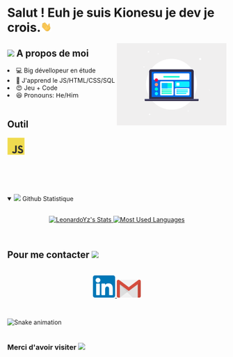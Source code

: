 <h1> Salut ! Euh je suis Kionesu je dev je crois.<img src="https://github.com/LeonardoYz/LeonardoYz/blob/main/assets/Hi.gif" width="25"></h1>
<img align="right" width="50%" src="https://github.com/LeonardoYz/LeonardoYz/blob/main/assets/responsive-design-image.gif">

<h2> <img src="https://emoji.gg/assets/emoji/7279-vibecat.gif" width="24"/> A propos de moi </h2>

<li> 💻 Big dévellopeur en étude </li>
<li> 🧠 J'apprend le JS/HTML/CSS/SQL </li>
<li> 😍 Jeu + Code </li>
<li> 😆 𝖯𝗋𝗈𝗇𝗈𝗎𝗇𝗌: 𝖧𝖾/𝖧𝗂𝗆 </li>

<br/>
<h2>Outil</h2>

<code><img width="40" src="https://github.com/LeonardoYz/LeonardoYz/blob/main/assets/JS.svg"></code>

<br/>
<br/>

#

<details open="">
<summary>
  <img src="https://media.giphy.com/media/cj87CxfRtrUifF3Ryk/giphy.gif" height="25">
  <span>Github Statistique</span>
</summary>
<br>

<p align="center">
  <a href="https://github.com/LeonardoYz" target="_blank">
    <img width="400em" src="https://github-readme-stats.vercel.app/api?username=LeonardoYz&show_icons=true&theme=react&rank_icon=github" alt="LeonardoYz's Stats" />
    <img width="335em" src="https://github-readme-stats.vercel.app/api/top-langs/?username=LeonardoYz&layout=compact&theme=react" alt="Most Used Languages" />
  </a>
</p>
</details>
<br>

<h2>
  Pour me contacter
  <a target="_blank">
    <img src="https://media.tenor.com/images/22f42c11b612b041b4038573dca18a2d/tenor.gif" height="25px" style="max-width:100%;">
  </a>
</h2>

<p align="center">
  <br>
  <a href="https://www.linkedin.com/in/leonardo-yzquierdo-97899983/" target="_blank">
    <code><img width="51" src="https://github.com/LeonardoYz/LeonardoYz/blob/main/assets/linkedIn.png"/></code>
  </a>
  <a href="mailto: leoyzquierdo@gmail.com" target="_blank">
    <code><img width="55" src="https://github.com/LeonardoYz/LeonardoYz/blob/main/assets/gmail.png"/></code>
  </a>
</p>
<br/>


  ![Snake animation](https://github.com/LeonardoYz/LeonardoYz/blob/output/github-contribution-grid-snake.svg)

#

<h3>Merci d'avoir visiter <img height="40" src="https://emoji.gg/assets/emoji/7333-parrotdance.gif"></h3>

#
